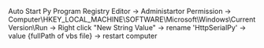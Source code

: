Auto Start Py Program
Registry Editor -> Administartor Permission -> Computer\HKEY_LOCAL_MACHINE\SOFTWARE\Microsoft\Windows\CurrentVersion\Run -> Right click "New String Value" -> rename 'HttpSerialPy' -> value {fullPath of vbs file} -> restart computer